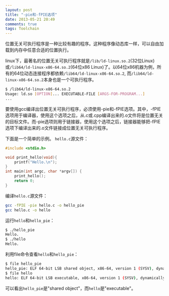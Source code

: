 ```yaml
---
layout: post
title: "-pie和-fPIE选项"
date: 2013-05-21 20:49
comments: true
tags: Toolchain
---
```

位置无关可执行程序是一种比较有趣的程序。这种程序像动态库一样，可以自由加载到内存中任意合适的位置执行。

linux下，最著名的位置无关可执行程序就是`/lib/ld-linux.so.2`(32位Linux)或`/lib64/ld-linux-x86-64.so.2`(64位x86 Linux)了。以64位x86机器为例，所有的64位动态连接程序都依赖`/lib64/ld-linux-x86-64.so.2`, 而`/lib64/ld-linux-x86-64.so.2`本身也是一个可执行程序。
```bash
$ /lib64/ld-linux-x86-64.so.2 
Usage: ld.so [OPTION]... EXECUTABLE-FILE [ARGS-FOR-PROGRAM...]
...
```

要使用gcc编译出位置无关可执行程序，必须使用-pie和-fPIE选项。其中，-fPIE选项用于编译器，使用这个选项之后，从.c或.cpp编译出来的.o文件将是位置无关的目标文件。而-pie选项则用于链接器，使用这个选项之后，链接器能够把-fPIE选项下编译出来的.o文件链接成位置无关可执行程序。

下面是一个简单的示例。
`hello.c`源文件：
```c hello.c
#include <stdio.h>

void print_hello(void){
    printf("Hello.\n");
}
int main(int argc, char *argv[]) {
    print_hello();
	return 0;
}
```

编译`hello.c`源文件：
```bash
gcc -fPIE -pie hello.c -o hello_pie
gcc hello.c -o hello
```

运行`hello`和`hello_pie`：
```bash
$ ./hello_pie 
Hello.
$ ./hello
Hello.
```

利用file命令查看`hello`和`hello_pie`：
```bash
$ file hello_pie 
hello_pie: ELF 64-bit LSB shared object, x86-64, version 1 (SYSV), dynamically linked (uses shared libs), for GNU/Linux 2.6.18, not stripped
$ file hello
hello: ELF 64-bit LSB executable, x86-64, version 1 (SYSV), dynamically linked (uses shared libs), for GNU/Linux 2.6.18, not stripped
```
可以看出`hello_pie`是"shared object"，而`hello`是"executable"。
